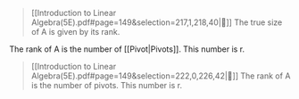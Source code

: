 >[[Introduction to Linear Algebra(5E).pdf#page=149&selection=217,1,218,40|📖]]
>The true size of A is given by its rank.

The rank of A is the number of [[Pivot|Pivots]]. This number is r.

> [[Introduction to Linear Algebra(5E).pdf#page=149&selection=222,0,226,42|📖]]
> The rank of A is the number of pivots. This number is r.

